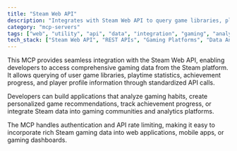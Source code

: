 ```yaml
---
title: "Steam Web API"
description: "Integrates with Steam Web API to query game libraries, playtime stats, and player information for gaming applications."
category: "mcp-servers"
tags: ["web", "utility", "api", "data", "integration", "gaming", "analytics", "user profiles"]
tech_stack: ["Steam Web API", "REST APIs", "Gaming Platforms", "Data Analytics", "User Profiles", "Authentication", "API Rate Limiting"]
---
```


This MCP provides seamless integration with the Steam Web API, enabling developers to access comprehensive gaming data from the Steam platform. It allows querying of user game libraries, playtime statistics, achievement progress, and player profile information through standardized API calls.

Developers can build applications that analyze gaming habits, create personalized game recommendations, track achievement progress, or integrate Steam data into gaming communities and analytics platforms. 

The MCP handles authentication and API rate limiting, making it easy to incorporate rich Steam gaming data into web applications, mobile apps, or gaming dashboards.